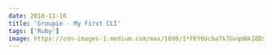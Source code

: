 ```yaml
---
date: 2018-11-16
title: 'Groupie - My First CLI'
tags: ['Ruby']
image: https://cdn-images-1.medium.com/max/1600/1*FKY6UcbaTk7GvqmNkIBDsw.jpeg
---
```

